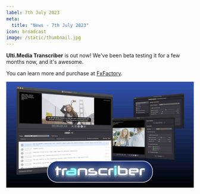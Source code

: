 ```yaml
---
label: 7th July 2023
meta:
  title: "News - 7th July 2023"
icon: broadcast
image: /static/thumbnail.jpg
---
```


**Ulti.Media Transcriber** is out now! We've been beta testing it for a few months now, and it's awesome.

You can learn more and purchase at [FxFactory](https://fxfactory.com/info/transcriber/).

![](/static/transcriber.jpeg)